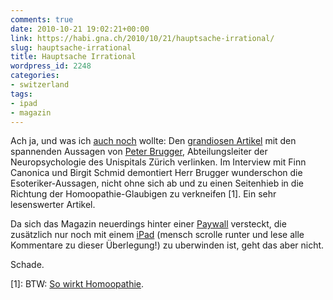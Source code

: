 ```yaml
---
comments: true
date: 2010-10-21 19:02:21+00:00
link: https://habi.gna.ch/2010/10/21/hauptsache-irrational/
slug: hauptsache-irrational
title: Hauptsache Irrational
wordpress_id: 2248
categories:
- switzerland
tags:
- ipad
- magazin
---
```


Ach ja, und was ich [auch noch](https://habi.gna.ch/2010/10/21/vor-die-tr/) wollte: Den [grandiosen Artikel](http://dasmagazin.ch/index.php/hauptsache-irrational/) mit den spannenden Aussagen von [Peter Brugger](http://www.neuroscience.ethz.ch/research/neural_basis/brugger_p), Abteilungsleiter der Neuropsychologie des Unispitals Zürich verlinken. Im Interview mit Finn Canonica und Birgit Schmid demontiert Herr Brugger wunderschon die Esoteriker-Aussagen, nicht ohne sich ab und zu einen Seitenhieb in die Richtung der Homoopathie-Glaubigen zu verkneifen [1]. Ein sehr lesenswerter Artikel.




Da sich das Magazin neuerdings hinter einer [Paywall](https://en.wikipedia.org/wiki/Paywall) versteckt, die zusätzlich nur noch mit einem [iPad](http://dasmagazin.ch/index.php/das-magazin-auf-ipad/) (mensch scrolle runter und lese alle Kommentare zu dieser Überlegung!) zu uberwinden ist, geht das aber nicht.




Schade.




[1]: BTW: [So wirkt Homoopathie](http://www.howdoeshomeopathywork.com/).



